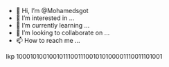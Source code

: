 - 👋 Hi, I’m @Mohamedsgot
- 👀 I’m interested in ...
- 🌱 I’m currently learning ...
- 💞️ I’m looking to collaborate on ...
- 📫 How to reach me ...

<!---
Mohamedsgot/Mohamedsgot is a ✨ special ✨ repository because its `README.md` (this file) appears on your GitHub profile.
You can click the Preview link to take a look at your changes.
--->
Ikp 1000101001001011100111001010100001110011101001
